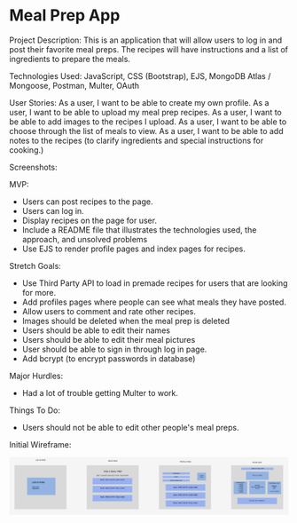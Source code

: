 # Meal Prep App


Project Description:
This is an application that will allow users to log in and post their favorite meal preps. The recipes will have instructions and a list of ingredients to prepare the meals.


Technologies Used:
JavaScript, CSS (Bootstrap), EJS, MongoDB Atlas / Mongoose, Postman, Multer, OAuth


User Stories:
As a user, I want to be able to create my own profile.
As a user, I want to be able to upload my meal prep recipes.
As a user, I want to be able to add images to the recipes I upload.
As a user, I want to be able to choose through the list of meals to view.
As a user, I want to be able to add notes to the recipes (to clarify ingredients and special instructions for cooking.)


Screenshots:



MVP:
- Users can post recipes to the page. 
- Users can log in.
- Display recipes on the page for user.
- Include a README file that illustrates the technologies used, the approach, and unsolved problems
- Use EJS to render profile pages and index pages for recipes.


Stretch Goals:
- Use Third Party API to load in premade recipes for users that are looking for more.
- Add profiles pages where people can see what meals they have posted.
- Allow users to comment and rate other recipes.
- Images should be deleted when the meal prep is deleted
- Users should be able to edit their names
- Users should be able to edit their meal pictures
- User should be able to sign in through log in page.
- Add bcrypt (to encrypt passwords in database)


Major Hurdles:
- Had a lot of trouble getting Multer to work.


Things To Do:
- Users should not be able to edit other people's meal preps.



Initial Wireframe:

![alt text](pics/wireframe.png)